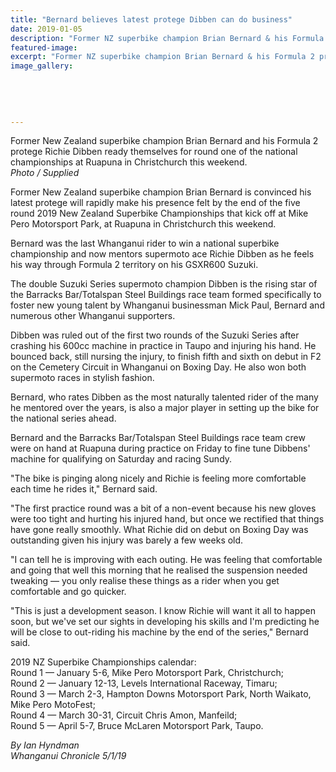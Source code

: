 ```yaml
---
title: "Bernard believes latest protege Dibben can do business"
date: 2019-01-05
description: "Former NZ superbike champion Brian Bernard & his Formula 2 protege Richie Dibben ready themselves for round one..."
featured-image: 
excerpt: "Former NZ superbike champion Brian Bernard & his Formula 2 protege Richie Dibben ready themselves for round one of the national champs at Ruapuna in Christchurch this weekend."
image_gallery:
    
    
    
    
    
---
```


<p><span>Former New Zealand superbike champion Brian Bernard and his Formula 2 protege Richie Dibben ready themselves for round one of the national championships at Ruapuna in Christchurch this weekend.</span><br /><em>Photo / Supplied</em></p>
<p class="element element-paragraph">Former New Zealand superbike champion Brian Bernard is convinced his latest protege will rapidly make his presence felt by the end of the five round 2019 New Zealand Superbike Championships that kick off at Mike Pero Motorsport Park, at Ruapuna in Christchurch this weekend.</p>
<p class="element element-paragraph">Bernard was the last Whanganui rider to win a national superbike championship and now mentors supermoto ace Richie Dibben as he feels his way through Formula 2 territory on his GSXR600 Suzuki.</p>
<p class="element element-paragraph">The double Suzuki Series supermoto champion Dibben is the rising star of the Barracks Bar/Totalspan Steel Buildings race team formed specifically to foster new young talent by Whanganui businessman Mick Paul, Bernard and numerous other Whanganui supporters.</p>
<p class="element element-paragraph">Dibben was ruled out of the first two rounds of the Suzuki Series after crashing his 600cc machine in practice in Taupo and injuring his hand. He bounced back, still nursing the injury, to finish fifth and sixth on debut in F2 on the Cemetery Circuit in Whanganui on Boxing Day. He also won both supermoto races in stylish fashion.</p>
<p class="element element-paragraph">Bernard, who rates Dibben as the most naturally talented rider of the many he mentored over the years, is also a major player in setting up the bike for the national series ahead.</p>
<p class="element element-paragraph">Bernard and the Barracks Bar/Totalspan Steel Buildings race team crew were on hand at Ruapuna during practice on Friday to fine tune Dibbens' machine for qualifying on Saturday and racing Sundy.</p>
<p class="element element-paragraph">"The bike is pinging along nicely and Richie is feeling more comfortable each time he rides it," Bernard said.</p>
<p class="element element-paragraph">"The first practice round was a bit of a non-event because his new gloves were too tight and hurting his injured hand, but once we rectified that things have gone really smoothly. What Richie did on debut on Boxing Day was outstanding given his injury was barely a few weeks old.</p>
<p class="element element-paragraph">"I can tell he is improving with each outing. He was feeling that comfortable and going that well this morning that he realised the suspension needed tweaking &mdash; you only realise these things as a rider when you get comfortable and go quicker.</p>
<p class="element element-paragraph">"This is just a development season. I know Richie will want it all to happen soon, but we've set our sights in developing his skills and I'm predicting he will be close to out-riding his machine by the end of the series," Bernard said.</p>
<p class="element element-paragraph">2019 NZ Superbike Championships calendar:<br />Round 1 &mdash; January 5-6, Mike Pero Motorsport Park, Christchurch;<br />Round 2 &mdash; January 12-13, Levels International Raceway, Timaru;<br />Round 3 &mdash; March 2-3, Hampton Downs Motorsport Park, North Waikato, Mike Pero MotoFest;<br />Round 4 &mdash; March 30-31, Circuit Chris Amon, Manfeild;<br />Round 5 &mdash; April 5-7, Bruce McLaren Motorsport Park, Taupo.</p>
<p><em>By Ian Hyndman<br />Whanganui Chronicle 5/1/19</em></p>

